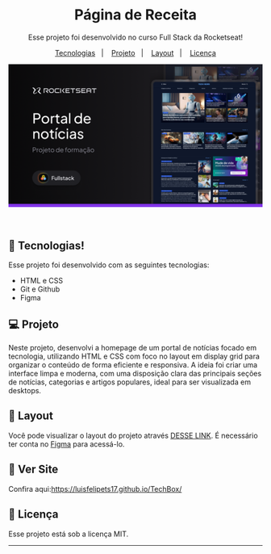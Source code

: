 <h1 align="center"> Página de Receita </h1>

<p align="center">
Esse projeto foi desenvolvido no curso Full Stack da Rocketseat!
</p>

<p align="center">
  <a href="#-tecnologias">Tecnologias</a>&nbsp;&nbsp;&nbsp;|&nbsp;&nbsp;&nbsp;
  <a href="#-projeto">Projeto</a>&nbsp;&nbsp;&nbsp;|&nbsp;&nbsp;&nbsp;
  <a href="#-layout">Layout</a>&nbsp;&nbsp;&nbsp;|&nbsp;&nbsp;&nbsp;
  <a href="#memo-licença">Licença</a>
</p>

<p align="center">
  <img alt="pagina de receita" src="asset/Cover.png">
</p>

<br>


## 🚀 Tecnologias! 

Esse projeto foi desenvolvido com as seguintes tecnologias:

- HTML e CSS
- Git e Github
- Figma

## 💻 Projeto

Neste projeto, desenvolvi a homepage de um portal de notícias focado em tecnologia, utilizando HTML e CSS com foco no layout em display grid para organizar o conteúdo de forma eficiente e responsiva. A ideia foi criar uma interface limpa e moderna, com uma disposição clara das principais seções de notícias, categorias e artigos populares, ideal para ser visualizada em desktops.

## 🔖 Layout

Você pode visualizar o layout do projeto através [DESSE LINK](https://www.figma.com/design/f0MONkzD0oayXCuj0YUL1m/Portal-de-not%C3%ADcias-(Community)?m=auto&t=GpLw3mrFhjfIviSU-6). É necessário ter conta no [Figma](https://figma.com) para acessá-lo.

## 🌌 Ver Site 
Confira aqui:https://luisfelipets17.github.io/TechBox/


## :memo: Licença

Esse projeto está sob a licença MIT.

---